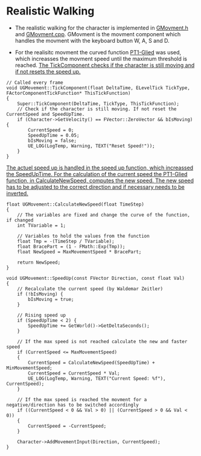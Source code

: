 # Realistic Walking  
* The realistic walking for the character is implemented in [GMovment.h](https://github.com/wzeitler/UR17/blob/ur17-p4/Source/UGame/Private/Character/Components/GMovement.h) 
and [GMovment.cpp](https://github.com/wzeitler/UR17/blob/ur17-p4/Source/UGame/Private/Character/Components/GMovement.cpp). GMovment is the movment component which handles the movment with the keyboard button W, A, S and D.

* For the realisitc movment the curved function [PT1-Glied](https://de.wikipedia.org/wiki/PT1-Glied) was used, 
which increasses the movment speed until the maximum threshold is reached. [The TickComponent checks if the character is still moving and if not resets the speed up.](https://github.com/wzeitler/UR17/blob/ur17-p4/Source/UGame/Private/Character/Components/GMovement.cpp#L69-L80)

```
// Called every frame
void UGMovement::TickComponent(float DeltaTime, ELevelTick TickType, FActorComponentTickFunction* ThisTickFunction)
{
    Super::TickComponent(DeltaTime, TickType, ThisTickFunction);
    // Check if the character is still moving. If not reset the CurrentSpeed and SpeedUpTime. 
    if (Character->GetVelocity() == FVector::ZeroVector && bIsMoving) {
        CurrentSpeed = 0;
        SpeedUpTime = 0.05;
        bIsMoving = false;
        UE_LOG(LogTemp, Warning, TEXT("Reset Speed!"));
    }
}
```

[The actuel speed up is handled in the speed up function, which increassed the SpeedUpTime. For the calculation of the current speed the PT1-Glied function, in CalculateNewSpeed, computes the new speed. The new speed has to be adjusted to the correct direction and if necessary needs to be inverted.](https://github.com/wzeitler/UR17/blob/ur17-p4/Source/UGame/Private/Character/Components/GMovement.cpp#L102-142)

```
float UGMovement::CalculateNewSpeed(float TimeStep)
{
    // The variables are fixed and change the curve of the function, if changed
    int TVariable = 1;

    // Variables to hold the values from the function
    float Tmp = -(TimeStep / TVariable);
    float BracePart = (1 - FMath::Exp(Tmp));
    float NewSpeed = MaxMovementSpeed * BracePart;

    return NewSpeed;
}

void UGMovement::SpeedUp(const FVector Direction, const float Val)
{
    // Recalculate the current speed (by Waldemar Zeitler)
    if (!bIsMoving) {
        bIsMoving = true;
    }

    // Rising speed up
    if (SpeedUpTime < 2) {
        SpeedUpTime += GetWorld()->GetDeltaSeconds();
    }

    // If the max speed is not reached calculate the new and faster speed
    if (CurrentSpeed <= MaxMovementSpeed)
    {
        CurrentSpeed = CalculateNewSpeed(SpeedUpTime) + MinMovementSpeed;
        CurrentSpeed = CurrentSpeed * Val;
        UE_LOG(LogTemp, Warning, TEXT("Current Speed: %f"), CurrentSpeed);
    }

    // If the max speed is reached the movment for a negative/direction has to be switched accordingly
    if ((CurrentSpeed < 0 && Val > 0) || (CurrentSpeed > 0 && Val < 0))
    {
        CurrentSpeed = -CurrentSpeed;
    }

    Character->AddMovementInput(Direction, CurrentSpeed);
}
```
